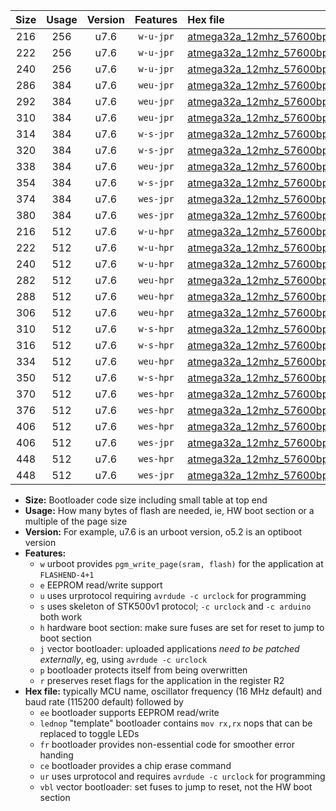 |Size|Usage|Version|Features|Hex file|
|:-:|:-:|:-:|:-:|:--|
|216|256|u7.6|`w-u-jpr`|[atmega32a_12mhz_57600bps_ur_vbl.hex](https://raw.githubusercontent.com/stefanrueger/urboot/main/bootloaders/atmega32a/fcpu_12mhz/57600_bps/atmega32a_12mhz_57600bps_ur_vbl.hex)|
|222|256|u7.6|`w-u-jpr`|[atmega32a_12mhz_57600bps_lednop_ur_vbl.hex](https://raw.githubusercontent.com/stefanrueger/urboot/main/bootloaders/atmega32a/fcpu_12mhz/57600_bps/atmega32a_12mhz_57600bps_lednop_ur_vbl.hex)|
|240|256|u7.6|`w-u-jpr`|[atmega32a_12mhz_57600bps_lednop_fr_ur_vbl.hex](https://raw.githubusercontent.com/stefanrueger/urboot/main/bootloaders/atmega32a/fcpu_12mhz/57600_bps/atmega32a_12mhz_57600bps_lednop_fr_ur_vbl.hex)|
|286|384|u7.6|`weu-jpr`|[atmega32a_12mhz_57600bps_ee_ur_vbl.hex](https://raw.githubusercontent.com/stefanrueger/urboot/main/bootloaders/atmega32a/fcpu_12mhz/57600_bps/atmega32a_12mhz_57600bps_ee_ur_vbl.hex)|
|292|384|u7.6|`weu-jpr`|[atmega32a_12mhz_57600bps_ee_lednop_ur_vbl.hex](https://raw.githubusercontent.com/stefanrueger/urboot/main/bootloaders/atmega32a/fcpu_12mhz/57600_bps/atmega32a_12mhz_57600bps_ee_lednop_ur_vbl.hex)|
|310|384|u7.6|`weu-jpr`|[atmega32a_12mhz_57600bps_ee_lednop_fr_ur_vbl.hex](https://raw.githubusercontent.com/stefanrueger/urboot/main/bootloaders/atmega32a/fcpu_12mhz/57600_bps/atmega32a_12mhz_57600bps_ee_lednop_fr_ur_vbl.hex)|
|314|384|u7.6|`w-s-jpr`|[atmega32a_12mhz_57600bps_vbl.hex](https://raw.githubusercontent.com/stefanrueger/urboot/main/bootloaders/atmega32a/fcpu_12mhz/57600_bps/atmega32a_12mhz_57600bps_vbl.hex)|
|320|384|u7.6|`w-s-jpr`|[atmega32a_12mhz_57600bps_lednop_vbl.hex](https://raw.githubusercontent.com/stefanrueger/urboot/main/bootloaders/atmega32a/fcpu_12mhz/57600_bps/atmega32a_12mhz_57600bps_lednop_vbl.hex)|
|338|384|u7.6|`weu-jpr`|[atmega32a_12mhz_57600bps_ee_lednop_fr_ce_ur_vbl.hex](https://raw.githubusercontent.com/stefanrueger/urboot/main/bootloaders/atmega32a/fcpu_12mhz/57600_bps/atmega32a_12mhz_57600bps_ee_lednop_fr_ce_ur_vbl.hex)|
|354|384|u7.6|`w-s-jpr`|[atmega32a_12mhz_57600bps_lednop_fr_vbl.hex](https://raw.githubusercontent.com/stefanrueger/urboot/main/bootloaders/atmega32a/fcpu_12mhz/57600_bps/atmega32a_12mhz_57600bps_lednop_fr_vbl.hex)|
|374|384|u7.6|`wes-jpr`|[atmega32a_12mhz_57600bps_ee_vbl.hex](https://raw.githubusercontent.com/stefanrueger/urboot/main/bootloaders/atmega32a/fcpu_12mhz/57600_bps/atmega32a_12mhz_57600bps_ee_vbl.hex)|
|380|384|u7.6|`wes-jpr`|[atmega32a_12mhz_57600bps_ee_lednop_vbl.hex](https://raw.githubusercontent.com/stefanrueger/urboot/main/bootloaders/atmega32a/fcpu_12mhz/57600_bps/atmega32a_12mhz_57600bps_ee_lednop_vbl.hex)|
|216|512|u7.6|`w-u-hpr`|[atmega32a_12mhz_57600bps_ur.hex](https://raw.githubusercontent.com/stefanrueger/urboot/main/bootloaders/atmega32a/fcpu_12mhz/57600_bps/atmega32a_12mhz_57600bps_ur.hex)|
|222|512|u7.6|`w-u-hpr`|[atmega32a_12mhz_57600bps_lednop_ur.hex](https://raw.githubusercontent.com/stefanrueger/urboot/main/bootloaders/atmega32a/fcpu_12mhz/57600_bps/atmega32a_12mhz_57600bps_lednop_ur.hex)|
|240|512|u7.6|`w-u-hpr`|[atmega32a_12mhz_57600bps_lednop_fr_ur.hex](https://raw.githubusercontent.com/stefanrueger/urboot/main/bootloaders/atmega32a/fcpu_12mhz/57600_bps/atmega32a_12mhz_57600bps_lednop_fr_ur.hex)|
|282|512|u7.6|`weu-hpr`|[atmega32a_12mhz_57600bps_ee_ur.hex](https://raw.githubusercontent.com/stefanrueger/urboot/main/bootloaders/atmega32a/fcpu_12mhz/57600_bps/atmega32a_12mhz_57600bps_ee_ur.hex)|
|288|512|u7.6|`weu-hpr`|[atmega32a_12mhz_57600bps_ee_lednop_ur.hex](https://raw.githubusercontent.com/stefanrueger/urboot/main/bootloaders/atmega32a/fcpu_12mhz/57600_bps/atmega32a_12mhz_57600bps_ee_lednop_ur.hex)|
|306|512|u7.6|`weu-hpr`|[atmega32a_12mhz_57600bps_ee_lednop_fr_ur.hex](https://raw.githubusercontent.com/stefanrueger/urboot/main/bootloaders/atmega32a/fcpu_12mhz/57600_bps/atmega32a_12mhz_57600bps_ee_lednop_fr_ur.hex)|
|310|512|u7.6|`w-s-hpr`|[atmega32a_12mhz_57600bps.hex](https://raw.githubusercontent.com/stefanrueger/urboot/main/bootloaders/atmega32a/fcpu_12mhz/57600_bps/atmega32a_12mhz_57600bps.hex)|
|316|512|u7.6|`w-s-hpr`|[atmega32a_12mhz_57600bps_lednop.hex](https://raw.githubusercontent.com/stefanrueger/urboot/main/bootloaders/atmega32a/fcpu_12mhz/57600_bps/atmega32a_12mhz_57600bps_lednop.hex)|
|334|512|u7.6|`weu-hpr`|[atmega32a_12mhz_57600bps_ee_lednop_fr_ce_ur.hex](https://raw.githubusercontent.com/stefanrueger/urboot/main/bootloaders/atmega32a/fcpu_12mhz/57600_bps/atmega32a_12mhz_57600bps_ee_lednop_fr_ce_ur.hex)|
|350|512|u7.6|`w-s-hpr`|[atmega32a_12mhz_57600bps_lednop_fr.hex](https://raw.githubusercontent.com/stefanrueger/urboot/main/bootloaders/atmega32a/fcpu_12mhz/57600_bps/atmega32a_12mhz_57600bps_lednop_fr.hex)|
|370|512|u7.6|`wes-hpr`|[atmega32a_12mhz_57600bps_ee.hex](https://raw.githubusercontent.com/stefanrueger/urboot/main/bootloaders/atmega32a/fcpu_12mhz/57600_bps/atmega32a_12mhz_57600bps_ee.hex)|
|376|512|u7.6|`wes-hpr`|[atmega32a_12mhz_57600bps_ee_lednop.hex](https://raw.githubusercontent.com/stefanrueger/urboot/main/bootloaders/atmega32a/fcpu_12mhz/57600_bps/atmega32a_12mhz_57600bps_ee_lednop.hex)|
|406|512|u7.6|`wes-hpr`|[atmega32a_12mhz_57600bps_ee_lednop_fr.hex](https://raw.githubusercontent.com/stefanrueger/urboot/main/bootloaders/atmega32a/fcpu_12mhz/57600_bps/atmega32a_12mhz_57600bps_ee_lednop_fr.hex)|
|406|512|u7.6|`wes-jpr`|[atmega32a_12mhz_57600bps_ee_lednop_fr_vbl.hex](https://raw.githubusercontent.com/stefanrueger/urboot/main/bootloaders/atmega32a/fcpu_12mhz/57600_bps/atmega32a_12mhz_57600bps_ee_lednop_fr_vbl.hex)|
|448|512|u7.6|`wes-hpr`|[atmega32a_12mhz_57600bps_ee_lednop_fr_ce.hex](https://raw.githubusercontent.com/stefanrueger/urboot/main/bootloaders/atmega32a/fcpu_12mhz/57600_bps/atmega32a_12mhz_57600bps_ee_lednop_fr_ce.hex)|
|448|512|u7.6|`wes-jpr`|[atmega32a_12mhz_57600bps_ee_lednop_fr_ce_vbl.hex](https://raw.githubusercontent.com/stefanrueger/urboot/main/bootloaders/atmega32a/fcpu_12mhz/57600_bps/atmega32a_12mhz_57600bps_ee_lednop_fr_ce_vbl.hex)|

- **Size:** Bootloader code size including small table at top end
- **Usage:** How many bytes of flash are needed, ie, HW boot section or a multiple of the page size
- **Version:** For example, u7.6 is an urboot version, o5.2 is an optiboot version
- **Features:**
  + `w` urboot provides `pgm_write_page(sram, flash)` for the application at `FLASHEND-4+1`
  + `e` EEPROM read/write support
  + `u` uses urprotocol requiring `avrdude -c urclock` for programming
  + `s` uses skeleton of STK500v1 protocol; `-c urclock` and `-c arduino` both work
  + `h` hardware boot section: make sure fuses are set for reset to jump to boot section
  + `j` vector bootloader: uploaded applications *need to be patched externally*, eg, using `avrdude -c urclock`
  + `p` bootloader protects itself from being overwritten
  + `r` preserves reset flags for the application in the register R2
- **Hex file:** typically MCU name, oscillator frequency (16 MHz default) and baud rate (115200 default) followed by
  + `ee` bootloader supports EEPROM read/write
  + `lednop` "template" bootloader contains `mov rx,rx` nops that can be replaced to toggle LEDs
  + `fr` bootloader provides non-essential code for smoother error handing
  + `ce` bootloader provides a chip erase command
  + `ur` uses urprotocol and requires `avrdude -c urclock` for programming
  + `vbl` vector bootloader: set fuses to jump to reset, not the HW boot section
